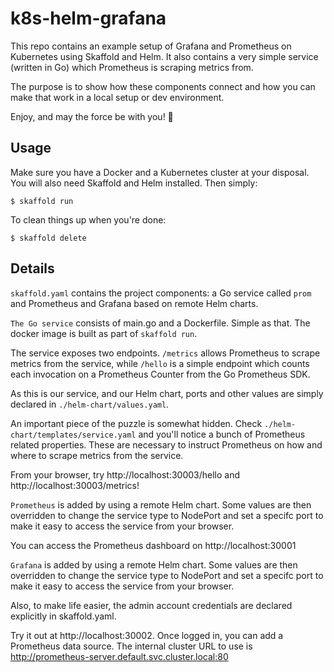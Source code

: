 # k8s-helm-grafana
This repo contains an example setup of Grafana and Prometheus on Kubernetes using Skaffold and Helm. It also contains a very simple service (written in Go) which Prometheus is scraping metrics from.

The purpose is to show how these components connect and how you can make that work in a local setup or dev environment. 

Enjoy, and may the force be with you! 🖖

## Usage
Make sure you have a Docker and a Kubernetes cluster at your disposal. You will also need Skaffold and Helm installed. Then simply: 

```
$ skaffold run
```

To clean things up when you're done:

```
$ skaffold delete
```

## Details
`skaffold.yaml` contains the project components: a Go service called `prom` and Prometheus and Grafana based on remote Helm charts.

`The Go service` consists of main.go and a Dockerfile. Simple as that. The docker image is built as part of `skaffold run`.

The service exposes two endpoints. `/metrics` allows Prometheus to scrape metrics from the service, while `/hello` is a simple endpoint which counts each invocation on a Prometheus Counter from the Go Prometheus SDK. 

As this is our service, and our Helm chart, ports and other values are simply declared in `./helm-chart/values.yaml`. 

An important piece of the puzzle is somewhat hidden. Check `./helm-chart/templates/service.yaml` and you'll notice a bunch of Prometheus related properties. These are necessary to instruct Prometheus on how and where to scrape metrics from the service.

From your browser, try http://localhost:30003/hello and http://localhost:30003/metrics! 

`Prometheus` is added by using a remote Helm chart. Some values are then overridden to change the service type to NodePort and set a specifc port to make it easy to access the service from your browser. 

You can access the Prometheus dashboard on http://localhost:30001

`Grafana` is added by using a remote Helm chart. Some values are then overridden to change the service type to NodePort and set a specifc port to make it easy to access the service from your browser. 

Also, to make life easier, the admin account credentials are declared explicitly in skaffold.yaml. 

Try it out at http://localhost:30002. Once logged in, you can add a Prometheus data source. The internal cluster URL to use is http://prometheus-server.default.svc.cluster.local:80


